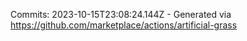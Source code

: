 Commits: 2023-10-15T23:08:24.144Z - Generated via https://github.com/marketplace/actions/artificial-grass
<br>
